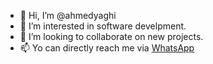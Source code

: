 - 👋 Hi, I’m @ahmedyaghi
- 👀 I’m interested in software develpment.
- 💞️ I’m looking to collaborate on new projects.
- 📫 Yo can directly reach me via <a href= "https://api.whatsapp.com/send?phone=00972599265018">WhatsApp</a>


